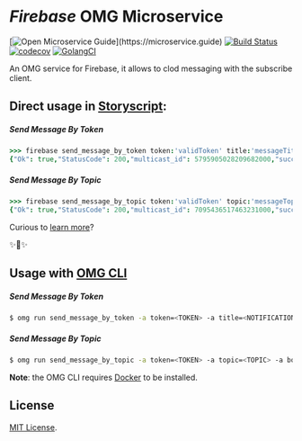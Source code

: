 # _Firebase_ OMG Microservice

[![Open Microservice Guide](https://img.shields.io/badge/OMG%20Enabled-👍-green.svg?)](https://microservice.guide)
[![Build Status](https://travis-ci.com/heaptracetechnology/microservice-firebase.svg?branch=master)](https://travis-ci.com/heaptracetechnology/microservice-firebase)
[![codecov](https://codecov.io/gh/heaptracetechnology/microservice-firebase/branch/master/graph/badge.svg)](https://codecov.io/gh/heaptracetechnology/microservice-firebase)
[![GolangCI](https://golangci.com/badges/github.com/golangci/golangci-web.svg)](https://golangci.com)

An OMG service for Firebase, it allows to clod messaging with the subscribe client.

## Direct usage in [Storyscript](https://storyscript.io/):
##### Send Message By Token
```coffee
>>> firebase send_message_by_token token:'validToken' title:'messageTitle' body:'messageBody' data:'{"data":"object"}'
{"Ok": true,"StatusCode": 200,"multicast_id": 5795905028209682000,"success": 1,"failure": 0,"canonical_ids": 0,"results": [{"message_id": "0:1560855298038939%2fd9afcdf9fd7ecd"}], "RetryAfter": ""}
```
##### Send Message By Topic
```coffee
>>> firebase send_message_by_topic token:'validToken' topic:'messageTopic' body:'messageBody' data:'{"data":"object"}'
{"Ok": true,"StatusCode": 200,"multicast_id": 7095436517463231000,"success": 1,"failure": 0,"canonical_ids": 0,"results": [{"message_id": "0:1560855941969998%e609af1cf9fd7ecd"}], "RetryAfter": ""}
```

Curious to [learn more](https://docs.storyscript.io/)?

✨🍰✨

## Usage with [OMG CLI](https://www.npmjs.com/package/omg)
##### Send Message By Token
```sh
$ omg run send_message_by_token -a token=<TOKEN> -a title=<NOTIFICATION_TITLE> -a body=<NOTIFICATION_BODY> -a icon=<NOTIFICATION_ICON> -a data=<DATA_OBJECT>  -e SERVER_KEY=<SERVER_KEY>
```
##### Send Message By Topic
```sh
$ omg run send_message_by_topic -a token=<TOKEN> -a topic=<TOPIC> -a body=<NOTIFICATION_BODY> -a icon=<NOTIFICATION_ICON> -a data=<DATA_OBJECT>  -e SERVER_KEY=<SERVER_KEY>
```

**Note**: the OMG CLI requires [Docker](https://docs.docker.com/install/) to be installed.

## License
[MIT License](https://github.com/omg-services/firebase/blob/master/LICENSE).
